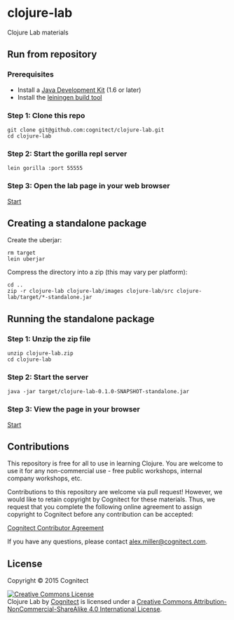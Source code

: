 # clojure-lab

Clojure Lab materials 

## Run from repository

### Prerequisites

- Install a [Java Development Kit](http://www.oracle.com/technetwork/java/javase/downloads/index.html) (1.6 or later)
- Install the [leiningen build tool](http://leiningen.org/)

### Step 1: Clone this repo

```
git clone git@github.com:cognitect/clojure-lab.git
cd clojure-lab
```

### Step 2: Start the gorilla repl server 

```
lein gorilla :port 55555
```

### Step 3: Open the lab page in your web browser

[Start](http://127.0.0.1:55555/worksheet.html?filename=src/cljlab/start.clj)

## Creating a standalone package 

Create the uberjar:

```
rm target
lein uberjar
```

Compress the directory into a zip (this may vary per platform):

```
cd ..
zip -r clojure-lab clojure-lab/images clojure-lab/src clojure-lab/target/*-standalone.jar
```

## Running the standalone package

### Step 1: Unzip the zip file 

```
unzip clojure-lab.zip
cd clojure-lab
```

### Step 2: Start the server

```
java -jar target/clojure-lab-0.1.0-SNAPSHOT-standalone.jar
```

### Step 3: View the page in your browser

[Start](http://127.0.0.1:55555/worksheet.html?filename=src/cljlab/start.clj)

## Contributions 

This repository is free for all to use in learning Clojure. You are welcome to use it for any non-commercial use - free public workshops, internal company workshops, etc.

Contributions to this repository are welcome via pull request! However, we would like to retain copyright by Cognitect for these materials. Thus, we request that you complete the following online agreement to assign copyright to Cognitect before any contribution can be accepted:

[Cognitect Contributor Agreement](https://secure.echosign.com/public/hostedForm?formid=8JU33Z7A7JX84U)

If you have any questions, please contact alex.miller@cognitect.com.

## License

Copyright © 2015 Cognitect

<a rel="license" href="http://creativecommons.org/licenses/by-nc-sa/4.0/"><img alt="Creative Commons License" style="border-width:0" src="https://i.creativecommons.org/l/by-nc-sa/4.0/88x31.png" /></a><br /><span xmlns:dct="http://purl.org/dc/terms/" href="http://purl.org/dc/dcmitype/Text" property="dct:title" rel="dct:type">Clojure Lab</span> by <a xmlns:cc="http://creativecommons.org/ns#" href="https://github.com/cognitect/clojure-lab" property="cc:attributionName" rel="cc:attributionURL">Cognitect</a> is licensed under a <a rel="license" href="http://creativecommons.org/licenses/by-nc-sa/4.0/">Creative Commons Attribution-NonCommercial-ShareAlike 4.0 International License</a>.


